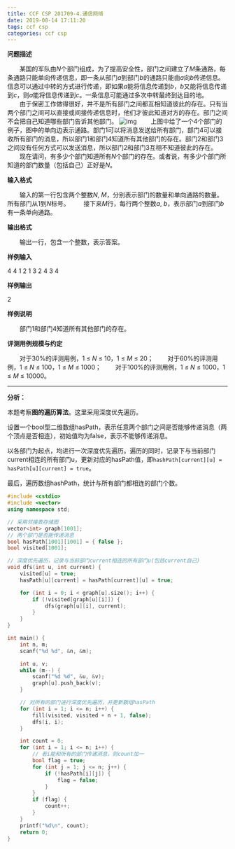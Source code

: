 ```yaml
---
title: CCF CSP 201709-4.通信网络
date: 2019-08-14 17:11:20
tags: ccf csp
categories: ccf csp
---
```


**问题描述**

　　某国的军队由*N*个部门组成，为了提高安全性，部门之间建立了*M*条通路，每条通路只能单向传递信息，即一条从部门*a*到部门*b*的通路只能由*a*向*b*传递信息。信息可以通过中转的方式进行传递，即如果*a*能将信息传递到*b*，*b*又能将信息传递到*c*，则*a*能将信息传递到*c*。一条信息可能通过多次中转最终到达目的地。
　　由于保密工作做得很好，并不是所有部门之间都互相知道彼此的存在。只有当两个部门之间可以直接或间接传递信息时，他们才彼此知道对方的存在。部门之间不会把自己知道哪些部门告诉其他部门。
![img](/static/images/ccf-csp-20170904.png)
　　上图中给了一个4个部门的例子，图中的单向边表示通路。部门1可以将消息发送给所有部门，部门4可以接收所有部门的消息，所以部门1和部门4知道所有其他部门的存在。部门2和部门3之间没有任何方式可以发送消息，所以部门2和部门3互相不知道彼此的存在。
　　现在请问，有多少个部门知道所有*N*个部门的存在。或者说，有多少个部门所知道的部门数量（包括自己）正好是*N*。

<!--more-->

**输入格式**

　　输入的第一行包含两个整数*N*, *M*，分别表示部门的数量和单向通路的数量。所有部门从1到*N*标号。
　　接下来*M*行，每行两个整数*a*, *b*，表示部门*a*到部门*b*有一条单向通路。

**输出格式**

　　输出一行，包含一个整数，表示答案。

**样例输入**

4 4
1 2
1 3
2 4
3 4

**样例输出**

2

**样例说明**

　　部门1和部门4知道所有其他部门的存在。

**评测用例规模与约定**

　　对于30%的评测用例，1 ≤ *N* ≤ 10，1 ≤ *M* ≤ 20；
　　对于60%的评测用例，1 ≤ *N* ≤ 100，1 ≤ *M* ≤ 1000；
　　对于100%的评测用例，1 ≤ *N* ≤ 1000，1 ≤ *M* ≤ 10000。

<hr>

**分析：**

本题考察**图的遍历算法**。这里采用深度优先遍历。

设置一个bool型二维数组hasPath，表示任意两个部门之间是否能够传递消息（两个顶点是否相连），初始值均为false，表示不能够传递消息。

以各部门为起点，均进行一次深度优先遍历。遍历的同时，记录下与当前部门current相连的所有部门u，更新对应的hasPath值，即`hashPath[current][u] = hasPath[u][current] = true`。

最后，遍历数组hashPath，统计与所有部门都相连的部门个数。

```c++
#include <cstdio>
#include <vector>
using namespace std;

// 采用邻接表存储图
vector<int> graph[1001];
// 两个部门是否能传递消息
bool hasPath[1001][1001] = { false };
bool visited[1001];

// 深度优先遍历，记录与当前部门current相连的所有部门u(包括current自己)
void dfs(int u, int current) {
	visited[u] = true;
	hasPath[u][current] = hasPath[current][u] = true;

	for (int i = 0; i < graph[u].size(); i++) {
		if (!visited[graph[u][i]]) {
			dfs(graph[u][i], current);
		}
	}
}

int main() {
	int n, m;
	scanf("%d %d", &n, &m);

	int u, v;
	while (m--) {
		scanf("%d %d", &u, &v);
		graph[u].push_back(v);
	}

	// 对所有的部门进行深度优先遍历，并更新数组hasPath
	for (int i = 1; i <= n; i++) {
		fill(visited, visited + n + 1, false);
		dfs(i, i);
	}

	int count = 0;
	for (int i = 1; i <= n; i++) {
		// 若i能和所有的部门传递消息，则count加一
		bool flag = true;
		for (int j = 1; j <= n; j++) {
			if (!hasPath[i][j]) {
				flag = false;
			}
		}
		if (flag) {
			count++;
		}
	}
	printf("%d\n", count);
	return 0;
}
```

